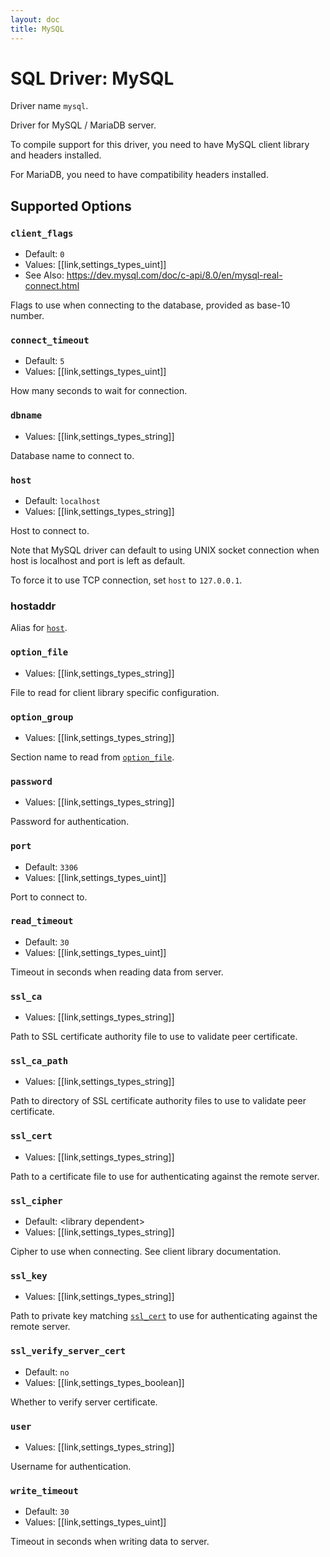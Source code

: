 ```yaml
---
layout: doc
title: MySQL
---
```


# SQL Driver: MySQL

Driver name `mysql`.

Driver for MySQL / MariaDB server.

To compile support for this driver, you need to have MySQL client library and
headers installed.

For MariaDB, you need to have compatibility headers installed.

## Supported Options

### `client_flags`

* Default: `0`
* Values: [[link,settings_types_uint]]
* See Also: https://dev.mysql.com/doc/c-api/8.0/en/mysql-real-connect.html

Flags to use when connecting to the database, provided as base-10 number.

### `connect_timeout`

* Default: `5`
* Values: [[link,settings_types_uint]]

How many seconds to wait for connection.

### `dbname`

* Values: [[link,settings_types_string]]

Database name to connect to.

### `host`

* Default: `localhost`
* Values: [[link,settings_types_string]]

Host to connect to.

Note that MySQL driver can default to using UNIX socket connection when
host is localhost and port is left as default.

To force it to use TCP connection, set `host` to `127.0.0.1`.

### hostaddr

Alias for [`host`](#host).

### `option_file`

* Values: [[link,settings_types_string]]

File to read for client library specific configuration.

### `option_group`

* Values: [[link,settings_types_string]]

Section name to read from [`option_file`](#option-file).

### `password`

* Values: [[link,settings_types_string]]

Password for authentication.

### `port`

* Default: `3306`
* Values: [[link,settings_types_uint]]

Port to connect to.

### `read_timeout`

* Default: `30`
* Values: [[link,settings_types_uint]]

Timeout in seconds when reading data from server.

### `ssl_ca`

* Values: [[link,settings_types_string]]

Path to SSL certificate authority file to use to validate peer certificate.

### `ssl_ca_path`

* Values: [[link,settings_types_string]]

Path to directory of SSL certificate authority files to use to validate
peer certificate.

### `ssl_cert`

* Values: [[link,settings_types_string]]

Path to a certificate file to use for authenticating against the remote
server.

### `ssl_cipher`

* Default: &lt;library dependent&gt;
* Values: [[link,settings_types_string]]

Cipher to use when connecting. See client library documentation.

### `ssl_key`

* Values: [[link,settings_types_string]]

Path to private key matching [`ssl_cert`](#ssl-cert) to use for
authenticating against the remote server.

### `ssl_verify_server_cert`

* Default: `no`
* Values: [[link,settings_types_boolean]]

Whether to verify server certificate.

### `user`

* Values: [[link,settings_types_string]]

Username for authentication.

### `write_timeout`

* Default: `30`
* Values: [[link,settings_types_uint]]

Timeout in seconds when writing data to server.
